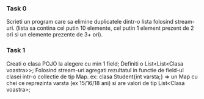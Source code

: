 ### Task 0
Scrieti un program care sa elimine duplicatele dintr-o lista folosind stream-uri. (lista sa contina cel putin 10 elemente, cel putin 1 element prezent de 2 ori si un elemente prezente de 3+ ori).

### Task 1
Creati o clasa POJO la alegere cu min 1 field;
Definiti o List\<List\<Clasa voastra\>\>;
Folosind stream-uri agregati rezultatul in functie de field-ul clasei intr-o collectie de tip Map.
ex: clasa Student{int varsta;} => un Map cu chei ce reprezinta varsta (ex 15/16/18 ani) si are valori de tip List\<Clasa voastra\>;